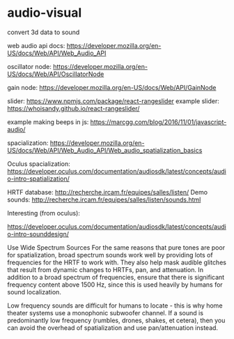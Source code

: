 # audio-visual
convert 3d data to sound

web audio api docs:
https://developer.mozilla.org/en-US/docs/Web/API/Web_Audio_API

oscillator node:
https://developer.mozilla.org/en-US/docs/Web/API/OscillatorNode

gain node: 
https://developer.mozilla.org/en-US/docs/Web/API/GainNode

slider:
https://www.npmjs.com/package/react-rangeslider
example slider:
https://whoisandy.github.io/react-rangeslider/

example making beeps in js:
https://marcgg.com/blog/2016/11/01/javascript-audio/


spacialization:
https://developer.mozilla.org/en-US/docs/Web/API/Web_Audio_API/Web_audio_spatialization_basics

Oculus spacialization:
https://developer.oculus.com/documentation/audiosdk/latest/concepts/audio-intro-spatialization/


HRTF database:
http://recherche.ircam.fr/equipes/salles/listen/
Demo sounds:
http://recherche.ircam.fr/equipes/salles/listen/sounds.html

Interesting (from oculus):

https://developer.oculus.com/documentation/audiosdk/latest/concepts/audio-intro-sounddesign/

Use Wide Spectrum Sources
For the same reasons that pure tones are poor for spatialization, broad spectrum sounds work well by providing lots of frequencies for the HRTF to work with. They also help mask audible glitches that result from dynamic changes to HRTFs, pan, and attenuation. In addition to a broad spectrum of frequencies, ensure that there is significant frequency content above 1500 Hz, since this is used heavily by humans for sound localization.

Low frequency sounds are difficult for humans to locate - this is why home theater systems use a monophonic subwoofer channel. If a sound is predominantly low frequency (rumbles, drones, shakes, et cetera), then you can avoid the overhead of spatialization and use pan/attenuation instead.